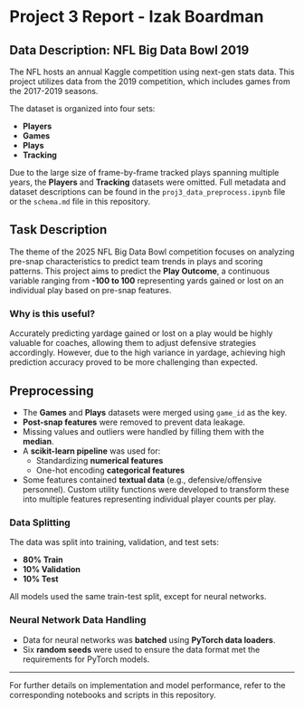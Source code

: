 # Project 3 Report - Izak Boardman

## Data Description: NFL Big Data Bowl 2019
The NFL hosts an annual Kaggle competition using next-gen stats data. This project utilizes data from the 2019 competition, which includes games from the 2017-2019 seasons.

The dataset is organized into four sets:
- **Players**
- **Games**
- **Plays**
- **Tracking**

Due to the large size of frame-by-frame tracked plays spanning multiple years, the **Players** and **Tracking** datasets were omitted. Full metadata and dataset descriptions can be found in the `proj3_data_preprocess.ipynb` file or the `schema.md` file in this repository.

## Task Description
The theme of the 2025 NFL Big Data Bowl competition focuses on analyzing pre-snap characteristics to predict team trends in plays and scoring patterns. This project aims to predict the **Play Outcome**, a continuous variable ranging from **-100 to 100** representing yards gained or lost on an individual play based on pre-snap features.

### **Why is this useful?**
Accurately predicting yardage gained or lost on a play would be highly valuable for coaches, allowing them to adjust defensive strategies accordingly. However, due to the high variance in yardage, achieving high prediction accuracy proved to be more challenging than expected.

## Preprocessing
- The **Games** and **Plays** datasets were merged using `game_id` as the key.
- **Post-snap features** were removed to prevent data leakage.
- Missing values and outliers were handled by filling them with the **median**.
- A **scikit-learn pipeline** was used for:
  - Standardizing **numerical features**
  - One-hot encoding **categorical features**
- Some features contained **textual data** (e.g., defensive/offensive personnel). Custom utility functions were developed to transform these into multiple features representing individual player counts per play.

### **Data Splitting**
The data was split into training, validation, and test sets:
- **80% Train**
- **10% Validation**
- **10% Test**

All models used the same train-test split, except for neural networks.

### **Neural Network Data Handling**
- Data for neural networks was **batched** using **PyTorch data loaders**.
- Six **random seeds** were used to ensure the data format met the requirements for PyTorch models.

---
For further details on implementation and model performance, refer to the corresponding notebooks and scripts in this repository.

